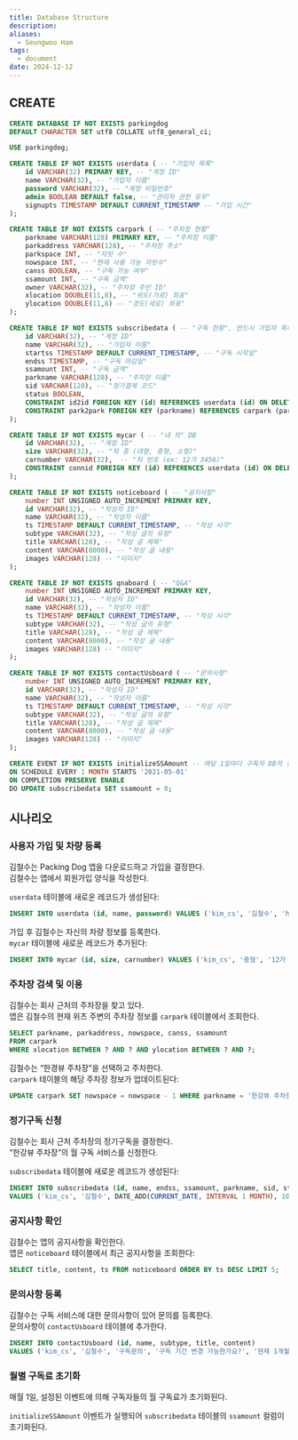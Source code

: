 ```yaml
---
title: Database Structure
description: 
aliases:
  - Seungwoo Ham
tags:
  - document
date: 2024-12-12
---
```

## CREATE

```sql
CREATE DATABASE IF NOT EXISTS parkingdog
DEFAULT CHARACTER SET utf8 COLLATE utf8_general_ci;

USE parkingdog;
```

```sql
CREATE TABLE IF NOT EXISTS userdata ( -- "가입자 목록"
	id VARCHAR(32) PRIMARY KEY, -- "계정 ID"
	name VARCHAR(32), -- "가입자 이름"
	password VARCHAR(32), -- "계정 비밀번호"
	admin BOOLEAN DEFAULT false, -- "관리자 권한 유무"
	signupts TIMESTAMP DEFAULT CURRENT_TIMESTAMP -- "가입 시간"
);
```

```sql
CREATE TABLE IF NOT EXISTS carpark ( -- "주차장 현황"
	parkname VARCHAR(128) PRIMARY KEY, -- "주차장 이름"
	parkaddress VARCHAR(128), -- "주차장 주소"
	parkspace INT, -- "자릿 수"
	nowspace INT, -- "현재 사용 가능 자릿수"
	canss BOOLEAN, -- "구독 가능 여부"
	ssamount INT, -- "구독 금액"
	owner VARCHAR(32), -- "주차장 주인 ID"
	xlocation DOUBLE(11,8), -- "위도(가로) 좌표"
	ylocation DOUBLE(11,8) -- "경도(세로) 좌표"
);
```

```sql
CREATE TABLE IF NOT EXISTS subscribedata ( -- "구독 현황", 반드시 가입자 목록과 주차장이 먼저 만들어져있어야함
	id VARCHAR(32), -- "계정 ID"
	name VARCHAR(32), -- "가입자 이름"
	startss TIMESTAMP DEFAULT CURRENT_TIMESTAMP, -- "구독 시작일"
	endss TIMESTAMP, -- "구독 마감일"
	ssamount INT, -- "구독 금액"
	parkname VARCHAR(128), -- "주차장 이름"
	sid VARCHAR(128), -- "정기결제 코드"
	status BOOLEAN,
	CONSTRAINT id2id FOREIGN KEY (id) REFERENCES userdata (id) ON DELETE CASCADE,
	CONSTRAINT park2park FOREIGN KEY (parkname) REFERENCES carpark (parkname) ON DELETE CASCADE ON UPDATE CASCADE
);
```

```sql
CREATE TABLE IF NOT EXISTS mycar ( -- "내 차" DB
	id VARCHAR(32), -- "계정 ID"
	size VARCHAR(32), -- "차 종 (대형, 중형, 소형)"
	carnumber VARCHAR(32),  -- "차 번호 (ex: 12가 3456)"
	CONSTRAINT connid FOREIGN KEY (id) REFERENCES userdata (id) ON DELETE CASCADE
);
```

```sql
CREATE TABLE IF NOT EXISTS noticeboard ( -- "공지사항"
	number INT UNSIGNED AUTO_INCREMENT PRIMARY KEY,
	id VARCHAR(32), -- "작성자 ID"
	name VARCHAR(32), -- "작성자 이름"
	ts TIMESTAMP DEFAULT CURRENT_TIMESTAMP, -- "작성 시각"
	subtype VARCHAR(32), -- "작성 글의 유형"
	title VARCHAR(128), -- "작성 글 제목"
	content VARCHAR(8000), -- "작성 글 내용"
	images VARCHAR(128) -- "이미지"
);
```

```sql
CREATE TABLE IF NOT EXISTS qnaboard ( -- "Q&A"
	number INT UNSIGNED AUTO_INCREMENT PRIMARY KEY,
	id VARCHAR(32), -- "작성자 ID"
	name VARCHAR(32), -- "작성자 이름"
	ts TIMESTAMP DEFAULT CURRENT_TIMESTAMP, -- "작성 시각"
	subtype VARCHAR(32), -- "작성 글의 유형"
	title VARCHAR(128), -- "작성 글 제목"
	content VARCHAR(8000), -- "작성 글 내용"
	images VARCHAR(128) -- "이미지"
);
```

```sql
CREATE TABLE IF NOT EXISTS contactUsboard ( -- "문의사항"
	number INT UNSIGNED AUTO_INCREMENT PRIMARY KEY,
	id VARCHAR(32), -- "작성자 ID"
	name VARCHAR(32), -- "작성자 이름"
	ts TIMESTAMP DEFAULT CURRENT_TIMESTAMP, -- "작성 시각"
	subtype VARCHAR(32), -- "작성 글의 유형"
	title VARCHAR(128), -- "작성 글 제목"
	content VARCHAR(8000), -- "작성 글 내용"
	images VARCHAR(128) -- "이미지"
);
```

```sql
CREATE EVENT IF NOT EXISTS initializeSSAmount -- 매달 1일마다 구독자 DB의 결제 금액 초기화하는 이벤트
ON SCHEDULE EVERY 1 MONTH STARTS '2021-05-01'
ON COMPLETION PRESERVE ENABLE
DO UPDATE subscribedata SET ssamount = 0;
```

## 시나리오

### 사용자 가입 및 차량 등록

김철수는 Packing Dog 앱을 다운로드하고 가입을 결정한다.  
김철수는 앱에서 회원가입 양식을 작성한다.

`userdata` 테이블에 새로운 레코드가 생성된다:

```sql
INSERT INTO userdata (id, name, password) VALUES ('kim_cs', '김철수', 'hashedpassword123');
```

가입 후 김철수는 자신의 차량 정보를 등록한다.   
`mycar` 테이블에 새로운 레코드가 추가된다:

```sql
INSERT INTO mycar (id, size, carnumber) VALUES ('kim_cs', '중형', '12가 3456');
```

### 주차장 검색 및 이용

김철수는 회사 근처의 주차장을 찾고 있다.   
앱은 김철수의 현재 위츠 주변의 주차장 정보를 `carpark` 테이블에서 조회한다.

```sql
SELECT parkname, parkaddress, nowspace, canss, ssamount
FROM carpark
WHERE xlocation BETWEEN ? AND ? AND ylocation BETWEEN ? AND ?;
```

김철수는 “한경뷰 주차장”을 선택하고 주차한다.  
`carpark` 테이블의 해당 주차장 정보가 업데이트된다:

```sql
UPDATE carpark SET nowspace = nowspace - 1 WHERE parkname = '한강뷰 주차장';
```

### 정기구독 신청

김철수는 회사 근처 주차장의 정기구독을 결정한다.  
“한강뷰 주차장”의 월 구독 서비스를 신청한다.

`subscribedata` 테이블에 새로운 레코드가 생성된다:

```sql
INSERT INTO subscribedata (id, name, endss, ssamount, parkname, sid, status) 
VALUES ('kim_cs', '김철수', DATE_ADD(CURRENT_DATE, INTERVAL 1 MONTH), 100000, '한강뷰 주차장', 'SUB123456', true);
```

### 공지사항 확인

김철수는 앱의 공지사항을 확인한다.  
앱은 `noticeboard` 테이블에서 최근 공지사항을 조회한다:

```sql
SELECT title, content, ts FROM noticeboard ORDER BY ts DESC LIMIT 5;
```

### 문의사항 등록

김철수는 구독 서비스에 대한 문의사항이 있어 문의를 등록한다.  
문의사항이 `contactUsboard` 테이블에 추가한다.

```sql
INSERT INTO contactUsboard (id, name, subtype, title, content)
VALUES ('kim_cs', '김철수', '구독문의', '구독 기간 변경 가능한가요?', '현재 1개월 구독 중인데 3개월로 변경 가능할까요?');
```

### 월별 구독료 초기화

매월 1일, 설정된 이벤트에 의해 구독자들의 월 구독료가 초기화된다.

`initializeSSAmount` 이벤트가 실행되어 `subscribedata` 테이블의 `ssamount` 컬럼이 초기화된다.